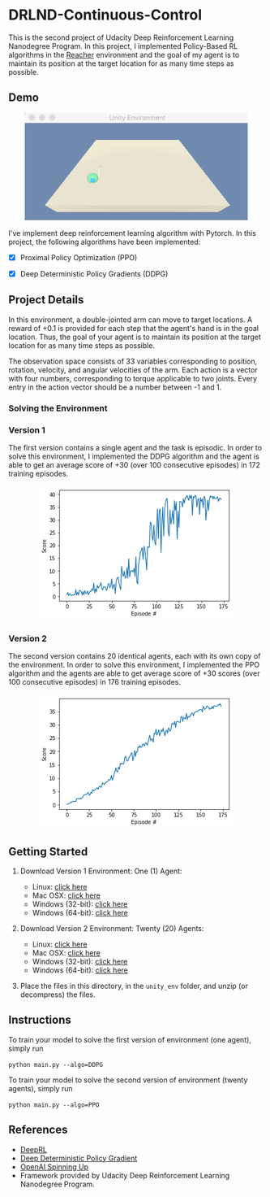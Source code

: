 # DRLND-Continuous-Control
This is the second project of Udacity Deep Reinforcement Learning Nanodegree Program. In this project, I implemented Policy-Based RL algorithms in the [Reacher](https://github.com/Unity-Technologies/ml-agents/blob/master/docs/Learning-Environment-Examples.md#reacher) environment and the goal of my agent is to maintain its position at the target location for as many time steps as possible.


## Demo

<p align="center"> 
<img src="demo/demo_single_agent.gif">
</p>

I've implement deep reinforcement learning algorithm with Pytorch. 
In this project, the following algorithms have been implemented:

- [x] Proximal Policy Optimization (PPO)
- [x] Deep Deterministic Policy Gradients (DDPG)



## Project Details

In this environment, a double-jointed arm can move to target locations. A reward of +0.1 is provided for each step that the agent's hand is in the goal location. Thus, the goal of your agent is to maintain its position at the target location for as many time steps as possible.

The observation space consists of 33 variables corresponding to position, rotation, velocity, and angular velocities of the arm. Each action is a vector with four numbers, corresponding to torque applicable to two joints. Every entry in the action vector should be a number between -1 and 1.


### Solving the Environment

### Version 1
The first version contains a single agent and the task is episodic. In order to solve this environment, I implemented the DDPG algorithm and the agent is able to get an average score of +30 (over 100 consecutive episodes) in 172 training episodes.

<p align="center"> 
<img src="demo/DDPG_score_plot.png">
</p>

### Version 2
The second version contains 20 identical agents, each with its own copy of the environment. In order to solve this environment, I implemented the PPO algorithm and the agents are able to get average score of +30 scores (over 100 consecutive episodes) in 176 training episodes.

<p align="center"> 
<img src="demo/PPO_score_plot.png">
</p>


## Getting Started

1. Download Version 1 Environment: One (1) Agent:
    - Linux: [click here](https://s3-us-west-1.amazonaws.com/udacity-drlnd/P2/Reacher/one_agent/Reacher_Linux.zip)
    - Mac OSX: [click here](https://s3-us-west-1.amazonaws.com/udacity-drlnd/P2/Reacher/one_agent/Reacher.app.zip)
    - Windows (32-bit): [click here](https://s3-us-west-1.amazonaws.com/udacity-drlnd/P2/Reacher/one_agent/Reacher_Windows_x86.zip)
    - Windows (64-bit): [click here](https://s3-us-west-1.amazonaws.com/udacity-drlnd/P2/Reacher/one_agent/Reacher_Windows_x86_64.zip)

2. Download Version 2 Environment: Twenty (20) Agents:
    - Linux: [click here](https://s3-us-west-1.amazonaws.com/udacity-drlnd/P2/Reacher/Reacher_Linux.zip)
    - Mac OSX: [click here](https://s3-us-west-1.amazonaws.com/udacity-drlnd/P2/Reacher/Reacher.app.zip)
    - Windows (32-bit): [click here](https://s3-us-west-1.amazonaws.com/udacity-drlnd/P2/Reacher/Reacher_Windows_x86.zip)
    - Windows (64-bit): [click here](https://s3-us-west-1.amazonaws.com/udacity-drlnd/P2/Reacher/Reacher_Windows_x86_64.zip)

3. Place the files in this directory, in the `unity_env` folder, and unzip (or decompress) the files. 


## Instructions
To train your model to solve the first version of environment (one agent), simply run

`python main.py --algo=DDPG`

To train your model to solve the second version of environment (twenty agents), simply run

`python main.py --algo=PPO`


## References
- [DeepRL](https://github.com/ShangtongZhang/DeepRL)
- [Deep Deterministic Policy Gradient](http://www.cs.sjsu.edu/faculty/pollett/masters/Semesters/Spring18/ujjawal/DDPG-Algorithm.pdf)
- [OpenAI Spinning Up](https://spinningup.openai.com/en/latest/) 
- Framework provided by Udacity Deep Reinforcement Learning Nanodegree Program.

